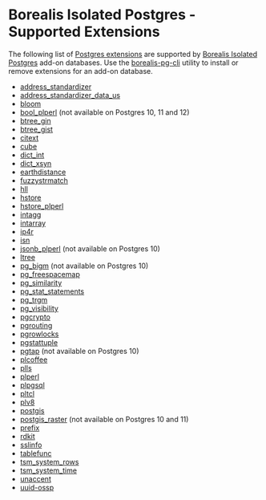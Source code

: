 # Borealis Isolated Postgres - Supported Extensions

The following list of [Postgres extensions](https://www.postgresql.org/docs/10/extend-how.html) are supported by [Borealis Isolated Postgres](https://elements.heroku.com/addons/borealis-pg) add-on databases. Use the [borealis-pg-cli](https://www.npmjs.com/package/borealis-pg-cli) utility to install or remove extensions for an add-on database.

- [address_standardizer](https://postgis.net/docs/manual-3.0/Address_Standardizer.html)
- [address_standardizer_data_us](https://postgis.net/docs/manual-3.0/Address_Standardizer.html)
- [bloom](https://www.postgresql.org/docs/13/bloom.html)
- [bool_plperl](https://www.postgresql.org/docs/13/plperl-funcs.html) (not available on Postgres 10, 11 and 12)
- [btree_gin](https://www.postgresql.org/docs/13/btree-gin.html)
- [btree_gist](https://www.postgresql.org/docs/13/btree-gist.html)
- [citext](https://www.postgresql.org/docs/13/citext.html)
- [cube](https://www.postgresql.org/docs/13/cube.html)
- [dict_int](https://www.postgresql.org/docs/13/dict-int.html)
- [dict_xsyn](https://www.postgresql.org/docs/13/dict-xsyn.html)
- [earthdistance](https://www.postgresql.org/docs/13/earthdistance.html)
- [fuzzystrmatch](https://www.postgresql.org/docs/13/fuzzystrmatch.html)
- [hll](https://github.com/citusdata/postgresql-hll)
- [hstore](https://www.postgresql.org/docs/13/hstore.html)
- [hstore_plperl](https://www.postgresql.org/docs/13/hstore.html#id-1.11.7.25.11)
- [intagg](https://www.postgresql.org/docs/13/intagg.html)
- [intarray](https://www.postgresql.org/docs/13/intarray.html)
- [ip4r](https://github.com/RhodiumToad/ip4r)
- [isn](https://www.postgresql.org/docs/13/isn.html)
- [jsonb_plperl](https://www.postgresql.org/docs/13/datatype-json.html#id-1.5.7.22.19) (not available on Postgres 10)
- [ltree](https://www.postgresql.org/docs/13/ltree.html)
- [pg_bigm](https://pgbigm.osdn.jp/pg_bigm_en-1-2.html) (not available on Postgres 10)
- [pg_freespacemap](https://www.postgresql.org/docs/13/pgfreespacemap.html)
- [pg_similarity](https://github.com/eulerto/pg_similarity)
- [pg_stat_statements](https://www.postgresql.org/docs/13/pgstatstatements.html)
- [pg_trgm](https://www.postgresql.org/docs/13/pgtrgm.html)
- [pg_visibility](https://www.postgresql.org/docs/13/pgvisibility.html)
- [pgcrypto](https://www.postgresql.org/docs/13/pgcrypto.html)
- [pgrouting](https://docs.pgrouting.org/3.1/en/index.html)
- [pgrowlocks](https://www.postgresql.org/docs/13/pgrowlocks.html)
- [pgstattuple](https://www.postgresql.org/docs/13/pgstattuple.html)
- [pgtap](https://pgtap.org/) (not available on Postgres 10)
- [plcoffee](https://github.com/plv8/plv8/blob/v2.3.15/doc/plv8.md#coffeescript-example)
- [plls](https://github.com/plv8/plv8/blob/v2.3.15/doc/plv8.md#livescript-example)
- [plperl](https://www.postgresql.org/docs/13/plperl.html)
- [plpgsql](https://www.postgresql.org/docs/13/plpgsql.html)
- [pltcl](https://www.postgresql.org/docs/13/pltcl.html)
- [plv8](https://github.com/plv8/plv8)
- [postgis](https://www.postgis.net/docs/manual-3.0/)
- [postgis_raster](https://www.postgis.net/docs/manual-3.0/using_raster_dataman.html) (not available on Postgres 10 and 11)
- [prefix](https://github.com/dimitri/prefix)
- [rdkit](https://www.rdkit.org/docs/Cartridge.html)
- [sslinfo](https://www.postgresql.org/docs/13/sslinfo.html)
- [tablefunc](https://www.postgresql.org/docs/13/tablefunc.html)
- [tsm_system_rows](https://www.postgresql.org/docs/13/tsm-system-rows.html)
- [tsm_system_time](https://www.postgresql.org/docs/13/tsm-system-time.html)
- [unaccent](https://www.postgresql.org/docs/13/unaccent.html)
- [uuid-ossp](https://www.postgresql.org/docs/13/uuid-ossp.html)
